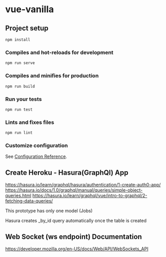 # vue-vanilla

## Project setup
```
npm install
```

### Compiles and hot-reloads for development
```
npm run serve
```

### Compiles and minifies for production
```
npm run build
```

### Run your tests
```
npm run test
```

### Lints and fixes files
```
npm run lint
```

### Customize configuration
See [Configuration Reference](https://cli.vuejs.org/config/).


## Create Heroku - Hasura(GraphQl) App

https://hasura.io/learn/graphql/hasura/authentication/1-create-auth0-app/
https://hasura.io/docs/1.0/graphql/manual/queries/simple-object-queries.html
https://hasura.io/learn/graphql/vue/intro-to-graphql/2-fetching-data-queries/

This prototype has only one model (Jobs)

Hasura creates <model>_by_id query automatically once the table is created

## Web Socket (ws endpoint) Documentation
https://developer.mozilla.org/en-US/docs/Web/API/WebSockets_API
